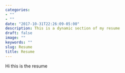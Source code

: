 ```yaml
---
categories:
- ""
- ""
date: "2017-10-31T22:26:09-05:00"
description: This is a dynamic section of my resume
draft: false
image: ""
keywords: ""
slug: Resume
title: Resume
---
```

Hi  this is the resume
